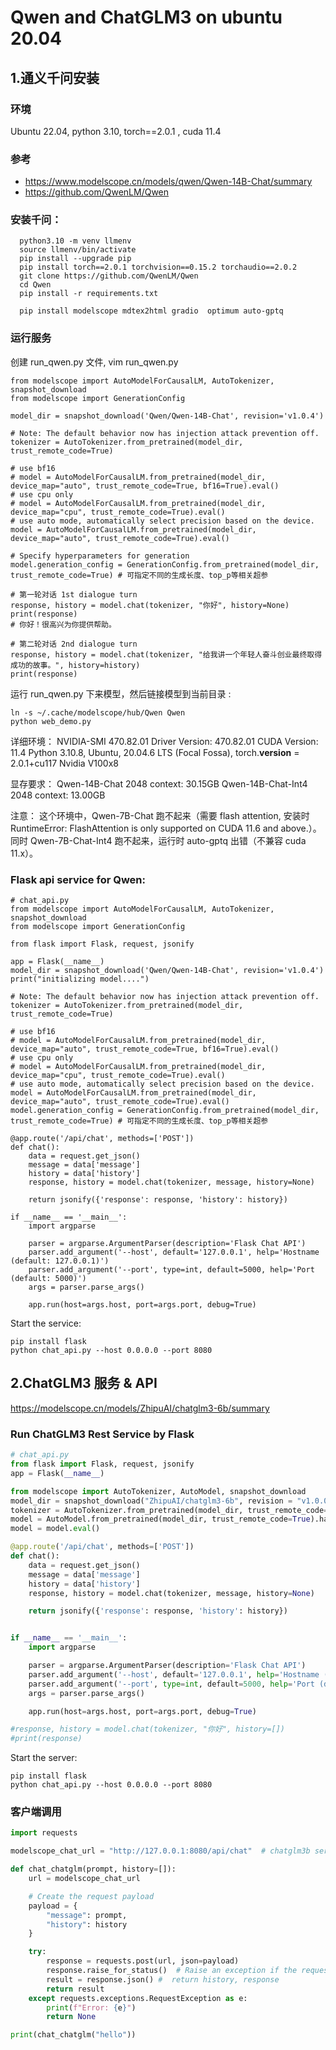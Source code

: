 # Qwen and ChatGLM3 on ubuntu 20.04

## 1.通义千问安装

### 环境
Ubuntu 22.04,  python 3.10,  torch==2.0.1 , cuda 11.4

### 参考

* https://www.modelscope.cn/models/qwen/Qwen-14B-Chat/summary
* https://github.com/QwenLM/Qwen

### 安装千问：

```
  python3.10 -m venv llmenv
  source llmenv/bin/activate
  pip install --upgrade pip
  pip install torch==2.0.1 torchvision==0.15.2 torchaudio==2.0.2
  git clone https://github.com/QwenLM/Qwen
  cd Qwen
  pip install -r requirements.txt

  pip install modelscope mdtex2html gradio  optimum auto-gptq

```

### 运行服务

创建  run_qwen.py 文件,    vim run_qwen.py
```
from modelscope import AutoModelForCausalLM, AutoTokenizer, snapshot_download
from modelscope import GenerationConfig

model_dir = snapshot_download('Qwen/Qwen-14B-Chat', revision='v1.0.4')

# Note: The default behavior now has injection attack prevention off.
tokenizer = AutoTokenizer.from_pretrained(model_dir, trust_remote_code=True)

# use bf16
# model = AutoModelForCausalLM.from_pretrained(model_dir, device_map="auto", trust_remote_code=True, bf16=True).eval()
# use cpu only
# model = AutoModelForCausalLM.from_pretrained(model_dir, device_map="cpu", trust_remote_code=True).eval()
# use auto mode, automatically select precision based on the device.
model = AutoModelForCausalLM.from_pretrained(model_dir, device_map="auto", trust_remote_code=True).eval()

# Specify hyperparameters for generation
model.generation_config = GenerationConfig.from_pretrained(model_dir, trust_remote_code=True) # 可指定不同的生成长度、top_p等相关超参

# 第一轮对话 1st dialogue turn
response, history = model.chat(tokenizer, "你好", history=None)
print(response)
# 你好！很高兴为你提供帮助。

# 第二轮对话 2nd dialogue turn
response, history = model.chat(tokenizer, "给我讲一个年轻人奋斗创业最终取得成功的故事。", history=history)
print(response)
```

运行 run_qwen.py 下来模型，然后链接模型到当前目录 :
```
ln -s ~/.cache/modelscope/hub/Qwen Qwen
python web_demo.py
```

详细环境：
NVIDIA-SMI 470.82.01    Driver Version: 470.82.01    CUDA Version: 11.4
Python 3.10.8,  Ubuntu, 20.04.6 LTS (Focal Fossa), torch.__version__  = 2.0.1+cu117
Nvidia V100x8

显存要求：
Qwen-14B-Chat 2048 context: 30.15GB
Qwen-14B-Chat-Int4 2048 context:  13.00GB

注意：
这个环境中，Qwen-7B-Chat 跑不起来（需要 flash attention,  安装时 RuntimeError: FlashAttention is only supported on CUDA 11.6 and above.）。
同时 Qwen-7B-Chat-Int4 跑不起来，运行时 auto-gptq 出错（不兼容 cuda 11.x）。

### Flask api service for Qwen:

```
# chat_api.py
from modelscope import AutoModelForCausalLM, AutoTokenizer, snapshot_download
from modelscope import GenerationConfig

from flask import Flask, request, jsonify

app = Flask(__name__)
model_dir = snapshot_download('Qwen/Qwen-14B-Chat', revision='v1.0.4')
print("initializing model....")

# Note: The default behavior now has injection attack prevention off.
tokenizer = AutoTokenizer.from_pretrained(model_dir, trust_remote_code=True)

# use bf16
# model = AutoModelForCausalLM.from_pretrained(model_dir, device_map="auto", trust_remote_code=True, bf16=True).eval()
# use cpu only
# model = AutoModelForCausalLM.from_pretrained(model_dir, device_map="cpu", trust_remote_code=True).eval()
# use auto mode, automatically select precision based on the device.
model = AutoModelForCausalLM.from_pretrained(model_dir, device_map="auto", trust_remote_code=True).eval()
model.generation_config = GenerationConfig.from_pretrained(model_dir, trust_remote_code=True) # 可指定不同的生成长度、top_p等相关超参

@app.route('/api/chat', methods=['POST'])
def chat():
    data = request.get_json()
    message = data['message']
    history = data['history']
    response, history = model.chat(tokenizer, message, history=None)

    return jsonify({'response': response, 'history': history})

if __name__ == '__main__':
    import argparse

    parser = argparse.ArgumentParser(description='Flask Chat API')
    parser.add_argument('--host', default='127.0.0.1', help='Hostname (default: 127.0.0.1)')
    parser.add_argument('--port', type=int, default=5000, help='Port (default: 5000)')
    args = parser.parse_args()

    app.run(host=args.host, port=args.port, debug=True)
```

Start the service:
```
pip install flask
python chat_api.py --host 0.0.0.0 --port 8080
```

## 2.ChatGLM3 服务 & API

https://modelscope.cn/models/ZhipuAI/chatglm3-6b/summary

### Run ChatGLM3 Rest Service by Flask

```python
# chat_api.py
from flask import Flask, request, jsonify
app = Flask(__name__)

from modelscope import AutoTokenizer, AutoModel, snapshot_download
model_dir = snapshot_download("ZhipuAI/chatglm3-6b", revision = "v1.0.0")
tokenizer = AutoTokenizer.from_pretrained(model_dir, trust_remote_code=True)
model = AutoModel.from_pretrained(model_dir, trust_remote_code=True).half().cuda()
model = model.eval()

@app.route('/api/chat', methods=['POST'])
def chat():
    data = request.get_json()
    message = data['message']
    history = data['history']
    response, history = model.chat(tokenizer, message, history=None)

    return jsonify({'response': response, 'history': history})


if __name__ == '__main__':
    import argparse

    parser = argparse.ArgumentParser(description='Flask Chat API')
    parser.add_argument('--host', default='127.0.0.1', help='Hostname (default: 127.0.0.1)')
    parser.add_argument('--port', type=int, default=5000, help='Port (default: 5000)')
    args = parser.parse_args()

    app.run(host=args.host, port=args.port, debug=True)

#response, history = model.chat(tokenizer, "你好", history=[])
#print(response)
```

Start the server:
```
pip install flask
python chat_api.py --host 0.0.0.0 --port 8080
```

### 客户端调用

``` python
import requests

modelscope_chat_url = "http://127.0.0.1:8080/api/chat"  # chatglm3b service

def chat_chatglm(prompt, history=[]):
    url = modelscope_chat_url

    # Create the request payload
    payload = {
        "message": prompt,
        "history": history
    }

    try:
        response = requests.post(url, json=payload)
        response.raise_for_status()  # Raise an exception if the request was not successful
        result = response.json() #  return history, response
        return result
    except requests.exceptions.RequestException as e:
        print(f"Error: {e}")
        return None

print(chat_chatglm("hello"))
```
